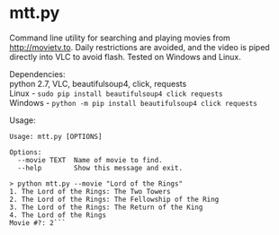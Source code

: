 # mtt.py
Command line utility for searching and playing movies from http://movietv.to. Daily restrictions are avoided, and the video is piped directly into VLC to avoid flash. Tested on Windows and Linux.  

Dependencies:  
python 2.7, VLC, beautifulsoup4, click, requests  
Linux   - `sudo pip install beautifulsoup4 click requests`  
Windows - `python -m pip install beautifulsoup4 click requests`  

Usage:
```> python mtt.py --help
Usage: mtt.py [OPTIONS]

Options:
  --movie TEXT  Name of movie to find.
  --help        Show this message and exit.

> python mtt.py --movie "Lord of the Rings"
1. The Lord of the Rings: The Two Towers
2. The Lord of the Rings: The Fellowship of the Ring
3. The Lord of the Rings: The Return of the King
4. The Lord of the Rings
Movie #?: 2```
